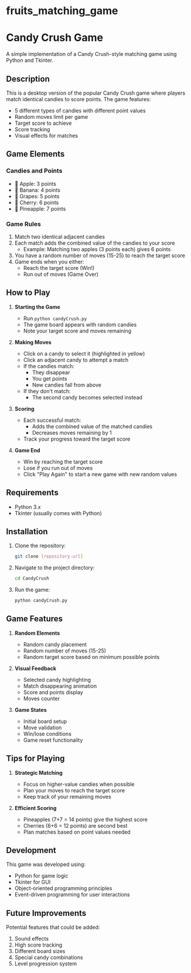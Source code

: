 # fruits_matching_game
# Candy Crush Game

A simple implementation of a Candy Crush-style matching game using Python and Tkinter.

## Description

This is a desktop version of the popular Candy Crush game where players match identical candies to score points. The game features:
- 5 different types of candies with different point values
- Random moves limit per game
- Target score to achieve
- Score tracking
- Visual effects for matches

## Game Elements

### Candies and Points
- 🍎 Apple: 3 points
- 🍌 Banana: 4 points
- 🍇 Grapes: 5 points
- 🍒 Cherry: 6 points
- 🍍 Pineapple: 7 points

### Game Rules
1. Match two identical adjacent candies
2. Each match adds the combined value of the candies to your score
   - Example: Matching two apples (3 points each) gives 6 points
3. You have a random number of moves (15-25) to reach the target score
4. Game ends when you either:
   - Reach the target score (Win!)
   - Run out of moves (Game Over)

## How to Play

1. **Starting the Game**
   - Run `python candyCrush.py`
   - The game board appears with random candies
   - Note your target score and moves remaining

2. **Making Moves**
   - Click on a candy to select it (highlighted in yellow)
   - Click an adjacent candy to attempt a match
   - If the candies match:
     - They disappear
     - You get points
     - New candies fall from above
   - If they don't match:
     - The second candy becomes selected instead

3. **Scoring**
   - Each successful match:
     - Adds the combined value of the matched candies
     - Decreases moves remaining by 1
   - Track your progress toward the target score

4. **Game End**
   - Win by reaching the target score
   - Lose if you run out of moves
   - Click "Play Again" to start a new game with new random values

## Requirements

- Python 3.x
- Tkinter (usually comes with Python)

## Installation

1. Clone the repository:
   ```bash
   git clone [repository-url]
   ```

2. Navigate to the project directory:
   ```bash
   cd CandyCrush
   ```

3. Run the game:
   ```bash
   python candyCrush.py
   ```

## Game Features

1. **Random Elements**
   - Random candy placement
   - Random number of moves (15-25)
   - Random target score based on minimum possible points

2. **Visual Feedback**
   - Selected candy highlighting
   - Match disappearing animation
   - Score and points display
   - Moves counter

3. **Game States**
   - Initial board setup
   - Move validation
   - Win/lose conditions
   - Game reset functionality

## Tips for Playing

1. **Strategic Matching**
   - Focus on higher-value candies when possible
   - Plan your moves to reach the target score
   - Keep track of your remaining moves

2. **Efficient Scoring**
   - Pineapples (7+7 = 14 points) give the highest score
   - Cherries (6+6 = 12 points) are second best
   - Plan matches based on point values needed

## Development

This game was developed using:
- Python for game logic
- Tkinter for GUI
- Object-oriented programming principles
- Event-driven programming for user interactions

## Future Improvements

Potential features that could be added:
1. Sound effects
2. High score tracking
3. Different board sizes
4. Special candy combinations
5. Level progression system
